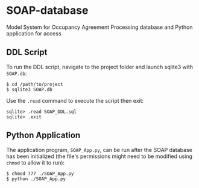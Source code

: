 # SOAP-database
Model System for Occupancy Agreement Processing database and Python application for access

## DDL Script
To run the DDL script, navigate to the project folder and launch sqlite3 with `SOAP.db`:
```
$ cd /path/to/project
$ sqlite3 SOAP.db
```

Use the `.read` command to execute the script then exit:
```
sqlite> .read SOAP_DDL.sql
sqlite> .exit
```

## Python Application
The application program, `SOAP_App.py`, can be run after the SOAP database has been initialized (the file's permissions might need to be modified using `chmod` to allow it to run):
```
$ chmod 777 ./SOAP_App.py
$ python ./SOAP_App.py
```